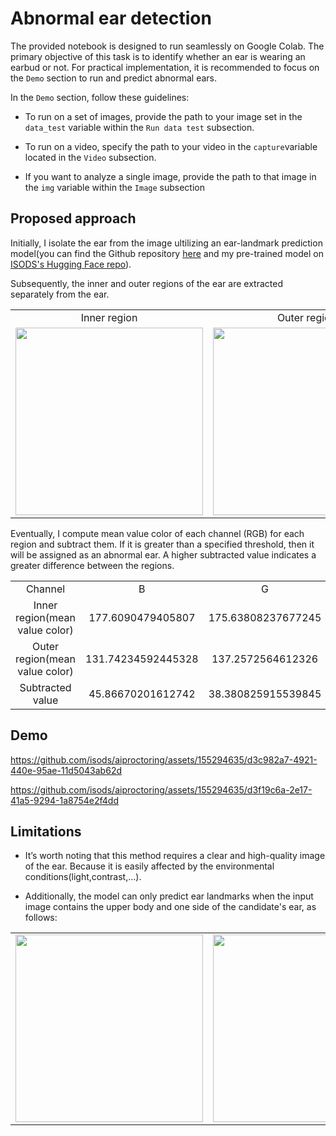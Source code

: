 # Abnormal ear detection

The provided notebook is designed to run seamlessly on Google Colab. The primary objective of this task is to identify whether an ear is wearing an earbud or not. For practical implementation, it is recommended to focus on the `Demo` section to run and predict abnormal ears.

In the `Demo` section, follow these guidelines:

- To run on a set of images, provide the path to your image set in the `data_test` variable within the `Run data test` subsection.

- To run on a video, specify the path to your video in the `capture`variable located in the `Video` subsection.

- If you want to analyze a single image, provide the path to that image in the `img` variable within the `Image` subsection

## Proposed approach
Initially, I isolate the ear from the image ultilizing an ear-landmark prediction model(you can find the Github repository [here](https://github.com/Dryjelly/Face_Ear_Landmark_Detection/tree/main) and my pre-trained model on [ISODS's Hugging Face repo](https://huggingface.co/spaces/isods/AI-Proctoring/tree/main/Tran%20Dinh%20Khoi%20-%20Prohibited%20Behaviors/ear%20landmark%20model)).

Subsequently, the inner and outer regions of the ear are extracted separately from the ear.
<table align="center">
    <tr>
        <td align="center"> Inner region</td>
        <td align="center"> Outer region</td>
    </tr> 
    <tr>
        <td align="center"> <img src="./assets/inner1.png" width="300px"></td>
        <td align="center"> <img src="./assets/outer1.png" width="300px"></td>
    </tr> 
</table>

Eventually, I compute mean value color of each channel (RGB) for each region and subtract them. If it is greater than a specified threshold, then it will be assigned as an abnormal ear. A higher subtracted value indicates a greater difference between the regions.

<table align="center">
    <tr>
        <td align="center"> Channel</td>
        <td align="center"> B</td>
        <td align="center"> G</td>
        <td align="center"> R</td>
    </tr> 
    <tr>
        <td align="center"> Inner region(mean value color)</td>
        <td align="center"> 177.6090479405807</td>
        <td align="center"> 175.63808237677245</td>
        <td align="center"> 200.15259959486832</td>
    </tr> 
    <tr>
        <td align="center"> Outer region(mean value color)</td>
        <td align="center"> 131.74234592445328</td>
        <td align="center"> 137.2572564612326</td>
        <td align="center"> 189.7717693836978</td>
    </tr> 
    <tr>
        <td align="center"> Subtracted value</td>
        <td align="center"> 45.86670201612742</td>
        <td align="center"> 38.380825915539845</td>
        <td align="center"> 10.380830211170519</td>
    </tr> 
</table>

## Demo

https://github.com/isods/aiproctoring/assets/155294635/d3c982a7-4921-440e-95ae-11d5043ab62d


https://github.com/isods/aiproctoring/assets/155294635/d3f19c6a-2e17-41a5-9294-1a8754e2f4dd



## Limitations
- It’s worth noting that this method requires a clear and high-quality image of the ear. Because it is easily affected by the environmental conditions(light,contrast,...).

- Additionally, the model can only predict ear landmarks when the input image contains the upper body and one side of the candidate's ear, as follows:

<table align="center">
    <tr>
        <td align="center"> <img src="./assets/abnormal_ear_1.jpg" width="300px" height="300px"></td>
        <td align="center"> <img src="./assets/abnormal_ear_2.jpg" width="300px" height="300px"></td>
    </tr> 
</table>
